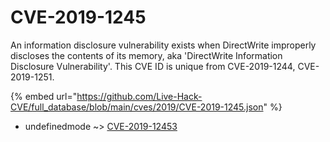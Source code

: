 # CVE-2019-1245

An information disclosure vulnerability exists when DirectWrite improperly discloses the contents of its memory, aka 'DirectWrite Information Disclosure Vulnerability'. This CVE ID is unique from CVE-2019-1244, CVE-2019-1251.

{% embed url="https://github.com/Live-Hack-CVE/full_database/blob/main/cves/2019/CVE-2019-1245.json" %}


* undefinedmode ~> [CVE-2019-12453](https://zeste.alice-snow.ru/2019/database/cve-2019-1245/cve-2019-12453-undefinedmode)